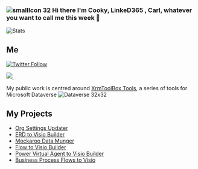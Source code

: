 ### ![smallIcon 32](https://user-images.githubusercontent.com/43988771/146911353-4f45628e-33ef-4a6d-901f-1ef0611534f4.png) Hi there I'm Cooky, LinkeD365 , Carl, whatever you want to call me this week 👋
![Stats](https://github-readme-stats.vercel.app/api?username=linkeD365&theme=dark&show_icons=true)

## Me
[![Twitter Follow](https://img.shields.io/twitter/follow/LinkeD365?color=purple&logo=twitter&style=flat-square)](https://twitter.com/intent/follow?screen_name=linked365)
</p>
  <a href="https://www.linkedin.com/in/carlcookson/">
    <img src="https://img.shields.io/badge/linkedin-%230077B5.svg?&style=for-the-badge&logo=linkedin&logoColor=white"/>
  </a>&nbsp;&nbsp;

My public work is centred around [XrmToolBox Tools](https://xrmtoolbox.com), a series of tools for Microsoft Dataverse ![Dataverse 32x32](https://user-images.githubusercontent.com/43988771/146910737-333493a1-4b2d-49b8-83b5-cddc10ebc79a.png) 

## My Projects

- [Org Settings Updater](https://github.com/LinkeD365/OrgSettings)
- [ERD to Visio Builder](https://github.com/LinkeD365/ERDVisioBuilder)
- [Mockaroo Data Munger](https://github.com/LinkeD365/MockarooDataMunger)
- [Flow to Visio Builder](https://github.com/LinkeD365/FlowToVisio)
- [Power Virtual Agent to Visio Builder](https://github.com/LinkeD365/BotToVisio) 
- [Business Process Flows to Visio](https://github.com/LinkeD365/BPFToVisio)
<!--
**LinkeD365/LinkeD365** is a ✨ _special_ ✨ repository because its `README.md` (this file) appears on your GitHub profile.

Here are some ideas to get you started:

- 🔭 I’m currently working on ...
- 🌱 I’m currently learning ...
- 👯 I’m looking to collaborate on ...
- 🤔 I’m looking for help with ...
- 💬 Ask me about ...
- 📫 How to reach me: ...
- 😄 Pronouns: ...
- ⚡ Fun fact: ...
-->

